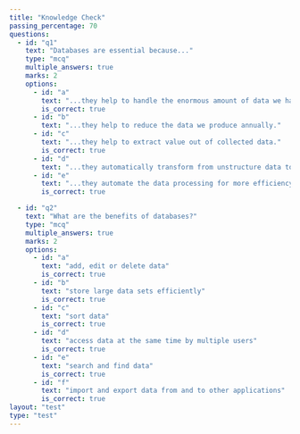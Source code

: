 ```yaml
---
title: "Knowledge Check"
passing_percentage: 70
questions:
  - id: "q1"
    text: "Databases are essential because..."
    type: "mcq"
    multiple_answers: true
    marks: 2
    options:
      - id: "a"
        text: "...they help to handle the enormous amount of data we have produced over time."
        is_correct: true
      - id: "b"
        text: "...they help to reduce the data we produce annually."
      - id: "c"
        text: "...they help to extract value out of collected data."
        is_correct: true
      - id: "d"
        text: "...they automatically transform from unstructure data to structured data."
      - id: "e"
        text: "...they automate the data processing for more efficiency."
        is_correct: true

  - id: "q2"
    text: "What are the benefits of databases?"
    type: "mcq"
    multiple_answers: true
    marks: 2
    options:
      - id: "a"
        text: "add, edit or delete data"
        is_correct: true
      - id: "b"
        text: "store large data sets efficiently"
        is_correct: true
      - id: "c"
        text: "sort data"
        is_correct: true
      - id: "d"
        text: "access data at the same time by multiple users"
        is_correct: true
      - id: "e"
        text: "search and find data"
        is_correct: true
      - id: "f"
        text: "import and export data from and to other applications"
        is_correct: true
layout: "test"
type: "test"
---
```

